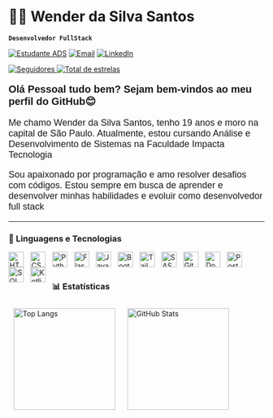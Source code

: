 <p align="left">
  <h1 align="left">👨‍💻 Wender da Silva Santos</h1>
</p>





**`Desenvolvedor FullStack`**

[![Estudante ADS](https://img.shields.io/badge/Estudante-ADS-0f172a?style=for-the-badge&logo=bookstack&logoColor=00eaff)]()
[![Email](https://img.shields.io/badge/E--mail-wenderman74@gmail.com-1e293b?style=for-the-badge&logo=gmail&logoColor=10b981)](mailto:wenderman74@gmail.com)
[![LinkedIn](https://img.shields.io/badge/LinkedIn-Perfil-0a66c2?style=for-the-badge&logo=linkedin&logoColor=white)](https://www.linkedin.com/in/wender-da-silva-santos/)

<p align="left">
    <a href="https://github.com/Wender1903?tab=followers">
        <img 
            alt="Seguidores" 
            title="Me siga no GitHub" 
            src="https://custom-icon-badges.demolab.com/github/followers/Wender1903?color=236ad3&labelColor=1155ba&style=for-the-badge&logo=github&label=Seguidores&logoColor=white"
        />
    </a>
        <a href="https://github.com/Wender1903?tab=repositories&sort=stargazers">
        <img 
            alt="Total de estrelas" 
            title="Total de estrelas GitHub" 
            src="https://custom-icon-badges.demolab.com/github/stars/Wender1903?color=55960c&style=for-the-badge&labelColor=488207&logo=star&label=estrelas"
        />
    </a>
</p>


<p style="font-family: Arial, sans-serif; font-size: 20px; font-weight: bold;">
  Olá Pessoal tudo bem? Sejam bem-vindos ao meu perfil do GitHub😊
</p>

<p style="font-family: Arial, sans-serif; font-size: 18px; font-weight: normal;">
  Me chamo Wender da Silva Santos, tenho 19 anos e moro na capital de São Paulo. Atualmente, estou cursando Análise e Desenvolvimento de Sistemas na Faculdade Impacta Tecnologia
</p>

<p style="font-family: Arial, sans-serif; font-size: 18px; font-weight: normal;">
  Sou apaixonado por programação e amo resolver desafios com códigos. Estou sempre em busca de aprender e desenvolver minhas habilidades e evoluir como desenvolvedor full stack
</p>




---

### 🤖 Linguagens e Tecnologias
<img 
    align="left" 
    alt="HTML"
    title="HTML" 
    width="30px" 
    style="padding-right: 10px;" 
    src="https://cdn.jsdelivr.net/gh/devicons/devicon@latest/icons/html5/html5-original.svg" 
/>
<img 
    align="left" 
    alt="CSS" 
    title="CSS"
    width="30px" 
    style="padding-right: 10px;" 
    src="https://cdn.jsdelivr.net/gh/devicons/devicon@latest/icons/css3/css3-original.svg" 
/>
<img 
    align="left" 
    alt="Python" 
    title="Python"
    width="30px" 
    style="padding-right: 10px;" 
    src="https://cdn.jsdelivr.net/gh/devicons/devicon@latest/icons/python/python-original.svg" 
/>
<img 
    align="left" 
    alt="Flask" 
    title="Flask"
    width="30px" 
    style="padding-right: 10px;" 
    src="https://cdn.jsdelivr.net/gh/devicons/devicon@latest/icons/flask/flask-original.svg" 
/>
<img 
    align="left" 
    alt="JavaScript" 
    title="JavaScript"
    width="30px" 
    style="padding-right: 10px;" 
    src="https://cdn.jsdelivr.net/gh/devicons/devicon@latest/icons/javascript/javascript-original.svg" 
/>
<img 
    align="left" 
    alt="Bootstrap"
    title="Bootstrap" 
    width="30px" 
    style="padding-right: 10px;" 
    src="https://cdn.jsdelivr.net/gh/devicons/devicon@latest/icons/bootstrap/bootstrap-original.svg" 
/>
<img 
    align="left" 
    alt="Tailwind" 
    title="Tailwind"
    width="30px" 
    style="padding-right: 10px;" 
    src="https://cdn.jsdelivr.net/gh/devicons/devicon@latest/icons/tailwindcss/tailwindcss-original.svg" 
/>
<img 
    align="left" 
    alt="SASS" 
    title="SASS"
    width="30px" 
    style="padding-right: 10px;" 
    src="https://cdn.jsdelivr.net/gh/devicons/devicon@latest/icons/sass/sass-original.svg" 
/>
<img 
    align="left" 
    alt="Git" 
    title="Git"
    width="30px" 
    style="padding-right: 10px;" 
    src="https://cdn.jsdelivr.net/gh/devicons/devicon@latest/icons/git/git-original.svg"
/>
<img 
    align="left" 
    alt="Docker" 
    title="Docker"
    width="30px" 
    style="padding-right: 10px;" 
    src="https://cdn.jsdelivr.net/gh/devicons/devicon@latest/icons/docker/docker-original.svg" 
/>
<img 
    align="left" 
    alt="Postman" 
    title="Postman"
    width="30px" 
    style="padding-right: 10px;" 
    src="https://www.vectorlogo.zone/logos/getpostman/getpostman-icon.svg" 
/>
<img 
    align="left" 
    alt="SQL" 
    title="SQL"
    width="30px" 
    style="padding-right: 10px;" 
    src="https://cdn.jsdelivr.net/gh/devicons/devicon@latest/icons/mysql/mysql-original.svg" 
/>
<img 
    align="left" 
    alt="Kotlin" 
    title="Kotlin"
    width="30px" 
    style="padding-right: 10px;" 
    src="https://cdn.jsdelivr.net/gh/devicons/devicon@latest/icons/kotlin/kotlin-original.svg" 
/>
<br/>
<br/>

### 📊 Estatísticas

<div align="left">
  <img 
    alt="Top Langs" 
    height="200" 
    style="padding: 10px;" 
    src="https://github-readme-stats.vercel.app/api/top-langs/?username=Wender1903&theme=tokyonight&layout=compact&custom_title=Tecnologias&langs_count=9" 
  />
  <img 
    alt="GitHub Stats" 
    height="200" 
    style="padding: 10px;" 
    src="https://github-readme-stats.vercel.app/api?username=Wender1903&show_icons=true&theme=tokyonight&include_all_commits=true&locale=pt-br" 
  />


</div>

